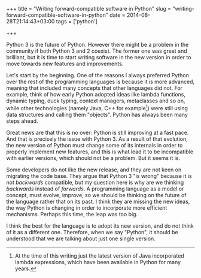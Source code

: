 +++
title = "Writing forward-compatible software in Python"
slug = "writing-forward-compatible-software-in-python"
date = 2014-08-28T21:14:43+03:00
tags = ['python']

+++

Python 3 is the future of Python. However there might be a problem in
the community if both Python 3 and 2 coexist. The former one was great
and brilliant, but it is time to start writing software in the new
version in order to move towards new features and improvements.

Let\'s start by the beginning. One of the reasons I always preferred
Python over the rest of the programming languages is because it is more
advanced, meaning that included many concepts that other languages did
not. For example, think of how early Python adopted ideas like lambda
functions, dynamic typing, duck typing, context managers, metaclasses
and so on, while other technologies (namely Java, C++ for example[^1])
were still using data structures and calling them \"objects\". Python
has always been many steps ahead.

Great news are that this is no over: Python is still improving at a fast
pace. And that is precisely the issue with Python 3. As a result of that
evolution, the new version of Python must change some of its internals
in order to properly implement new features, and this is what lead it to
be incompatible with earlier versions, which should not be a problem.
But it seems it is.

Some developers do not like the new release, and they are not keen on
migrating the code base. They argue that Python 3 \"is wrong\" because
it is not *backwards* compatible, but my question here is why are we
thinking *backwards* instead of *forwards*. A programming language as a
model or concept, must evolve, improve, so we should be thinking on the
future of the language rather that on its past. I think they are missing
the new ideas, the way Python is changing in order to incorporate more
efficient mechanisms. Perhaps this time, the leap was too big.

I think the best for the language is to adopt its new version, and do
not think of it as a different one. Therefore, when we say \"Python\",
it should be understood that we are talking about just one single
version.

[^1]: At the time of this writing just the latest version of Java
    incorporated lambda expressions, which have been available in Python
    for many years.
